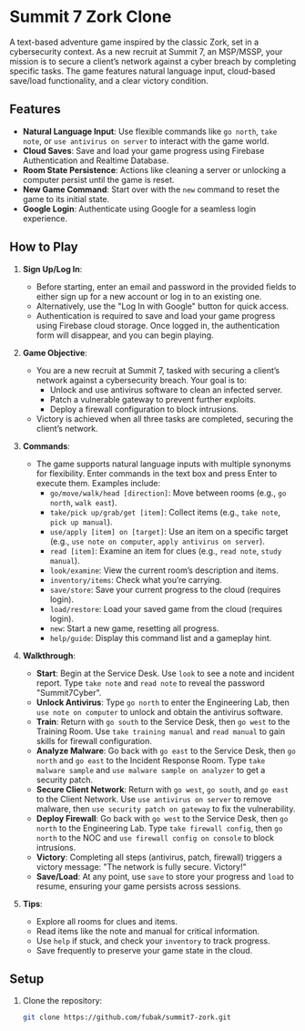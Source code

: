 # Summit 7 Zork Clone

A text-based adventure game inspired by the classic Zork, set in a cybersecurity context. As a new recruit at Summit 7, an MSP/MSSP, your mission is to secure a client’s network against a cyber breach by completing specific tasks. The game features natural language input, cloud-based save/load functionality, and a clear victory condition.

## Features

- **Natural Language Input**: Use flexible commands like `go north`, `take note`, or `use antivirus on server` to interact with the game world.
- **Cloud Saves**: Save and load your game progress using Firebase Authentication and Realtime Database.
- **Room State Persistence**: Actions like cleaning a server or unlocking a computer persist until the game is reset.
- **New Game Command**: Start over with the `new` command to reset the game to its initial state.
- **Google Login**: Authenticate using Google for a seamless login experience.

## How to Play

1. **Sign Up/Log In**:
   - Before starting, enter an email and password in the provided fields to either sign up for a new account or log in to an existing one.
   - Alternatively, use the "Log In with Google" button for quick access.
   - Authentication is required to save and load your game progress using Firebase cloud storage. Once logged in, the authentication form will disappear, and you can begin playing.

2. **Game Objective**:
   - You are a new recruit at Summit 7, tasked with securing a client’s network against a cybersecurity breach. Your goal is to:
     - Unlock and use antivirus software to clean an infected server.
     - Patch a vulnerable gateway to prevent further exploits.
     - Deploy a firewall configuration to block intrusions.
   - Victory is achieved when all three tasks are completed, securing the client’s network.

3. **Commands**:
   - The game supports natural language inputs with multiple synonyms for flexibility. Enter commands in the text box and press Enter to execute them. Examples include:
     - `go/move/walk/head [direction]`: Move between rooms (e.g., `go north`, `walk east`).
     - `take/pick up/grab/get [item]`: Collect items (e.g., `take note`, `pick up manual`).
     - `use/apply [item] on [target]`: Use an item on a specific target (e.g., `use note on computer`, `apply antivirus on server`).
     - `read [item]`: Examine an item for clues (e.g., `read note`, `study manual`).
     - `look/examine`: View the current room’s description and items.
     - `inventory/items`: Check what you’re carrying.
     - `save/store`: Save your current progress to the cloud (requires login).
     - `load/restore`: Load your saved game from the cloud (requires login).
     - `new`: Start a new game, resetting all progress.
     - `help/guide`: Display this command list and a gameplay hint.

4. **Walkthrough**:
   - **Start**: Begin at the Service Desk. Use `look` to see a note and incident report. Type `take note` and `read note` to reveal the password "Summit7Cyber".
   - **Unlock Antivirus**: Type `go north` to enter the Engineering Lab, then `use note on computer` to unlock and obtain the antivirus software.
   - **Train**: Return with `go south` to the Service Desk, then `go west` to the Training Room. Use `take training manual` and `read manual` to gain skills for firewall configuration.
   - **Analyze Malware**: Go back with `go east` to the Service Desk, then `go north` and `go east` to the Incident Response Room. Type `take malware sample` and `use malware sample on analyzer` to get a security patch.
   - **Secure Client Network**: Return with `go west`, `go south`, and `go east` to the Client Network. Use `use antivirus on server` to remove malware, then `use security patch on gateway` to fix the vulnerability.
   - **Deploy Firewall**: Go back with `go west` to the Service Desk, then `go north` to the Engineering Lab. Type `take firewall config`, then `go north` to the NOC and `use firewall config on console` to block intrusions.
   - **Victory**: Completing all steps (antivirus, patch, firewall) triggers a victory message: "The network is fully secure. Victory!"
   - **Save/Load**: At any point, use `save` to store your progress and `load` to resume, ensuring your game persists across sessions.

5. **Tips**:
   - Explore all rooms for clues and items.
   - Read items like the note and manual for critical information.
   - Use `help` if stuck, and check your `inventory` to track progress.
   - Save frequently to preserve your game state in the cloud.

## Setup

1. Clone the repository:
   ```bash
   git clone https://github.com/fubak/summit7-zork.git